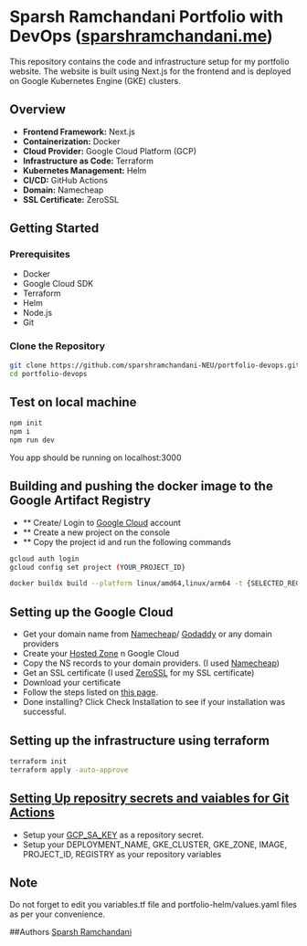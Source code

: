 # Sparsh Ramchandani Portfolio with DevOps ([sparshramchandani.me]([url](https://sparshramchandani.me/)))
This repository contains the code and infrastructure setup for my portfolio website. The website is built using Next.js for the frontend and is deployed on Google Kubernetes Engine (GKE) clusters. 

## Overview

- **Frontend Framework:** Next.js
- **Containerization:** Docker
- **Cloud Provider:** Google Cloud Platform (GCP)
- **Infrastructure as Code:** Terraform
- **Kubernetes Management:** Helm
- **CI/CD:** GitHub Actions
- **Domain:** Namecheap
- **SSL Certificate:** ZeroSSL

## Getting Started

### Prerequisites

- Docker
- Google Cloud SDK
- Terraform
- Helm
- Node.js
- Git

### Clone the Repository

```bash
git clone https://github.com/sparshramchandani-NEU/portfolio-devops.git
cd portfolio-devops
```

## Test on local machine
```bash
npm init
npm i
npm run dev
```
You app should be running on localhost:3000

## Building and pushing the docker image to the Google Artifact Registry
- ** Create/ Login to [Google Cloud]([url](https://cloud.google.com/)) account
- ** Create a new project on the console
- ** Copy the project id and run the following commands
```bash
gcloud auth login                                      
gcloud config set project (YOUR_PROJECT_ID}
```

```bash
docker buildx build --platform linux/amd64,linux/arm64 -t {SELECTED_REGION}-docker.pkg.dev/{YOUR_PROJECT_ID}/{IMAGE}:latest --output type=registry .
```

## Setting up the Google Cloud
- Get your domain name from [Namecheap]([url](https://www.namecheap.com/))/ [Godaddy]([url](https://www.godaddy.com/)) or any domain providers
- Create your [Hosted Zone]([url](https://cloud.google.com/dns/docs/zones)) n Google Cloud
- Copy the NS records to your domain providers. (I used [Namecheap]([url](https://www.namecheap.com/support/knowledgebase/article.aspx/434/2237/how-do-i-set-up-host-records-for-a-domain/)))
- Get an SSL certificate (I used [ZeroSSL]([url](https://zerossl.com/)) for my SSL certificate)
- Download your certificate
- Follow the steps listed on [this page]([url](https://help.zerossl.com/hc/en-us/articles/360058295994-Installing-SSL-Certificate-on-Google-App-Engine)).
- Done installing? Click Check Installation to see if your installation was successful.

## Setting up the infrastructure using terraform
```bash
terraform init
terraform apply -auto-approve
```

## [Setting Up repositry secrets and vaiables for Git Actions]([url](https://docs.github.com/en/actions/security-guides/using-secrets-in-github-actions)) 
- Setup your [GCP_SA_KEY]([url](https://cloud.google.com/iam/docs/keys-create-delete)) as a repository secret.
- Setup your DEPLOYMENT_NAME, GKE_CLUSTER, GKE_ZONE, IMAGE, PROJECT_ID, REGISTRY as your repository variables

## Note
Do not forget to edit you variables.tf file and portfolio-helm/values.yaml files as per your convenience.

##Authors
[Sparsh Ramchandani]([url](https://www.linkedin.com/in/sparsh-ramchandani))

